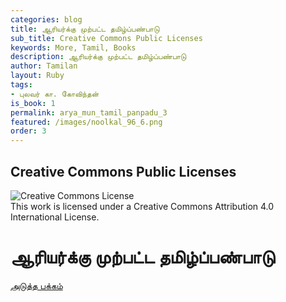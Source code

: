 ```yaml
---
categories: blog
title: ஆரியர்க்கு முற்பட்ட தமிழ்ப்பண்பாடு
sub_title: Creative Commons Public Licenses
keywords: More, Tamil, Books
description: ஆரியர்க்கு முற்பட்ட தமிழ்ப்பண்பாடு
author: Tamilan
layout: Ruby
tags:
- புலவர் கா. கோவிந்தன்
is_book: 1
permalink: arya_mun_tamil_panpadu_3
featured: /images/noolkal_96_6.png
order: 3
---
```

## Creative Commons Public Licenses

![Creative Commons License](https://i.creativecommons.org/l/by/4.0/88x31.png)  
This work is licensed under a Creative Commons Attribution 4.0 International License.

# ஆரியர்க்கு முற்பட்ட தமிழ்ப்பண்பாடு

[அடுத்த பக்கம்](arya_mun_tamil_panpadu_4)